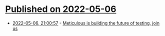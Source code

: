 # [Published on 2022-05-06](index.md)

* [2022-05-06, 21:00:57](https://news.ycombinator.com/item?id=31289574) - [Meticulous is building the future of testing, join us](https://news.ycombinator.com/item?id=31289574)
